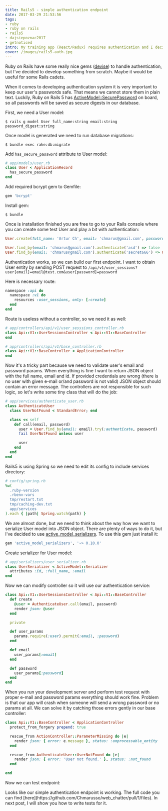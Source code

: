 ```yaml
---
title: Rails5 - simple authentication endpoint
date: 2017-03-29 21:53:56
tags:
- ruby
- ruby on rails
- rails5
- dajsiepoznac2017
- getnoticed
intro: My training app (React/Redux) requires authentication and I decided to develop its backend using Rails5.
cover: /images/rails5-auth.jpg
---
```

Ruby on Rails have some really nice gems ([devise](https://github.com/plataformatec/devise)) to handle authentication, but I've decided to develop something from scratch. Maybe it would be useful for some Rails cadets.

When it comes to developing authentication system it is very important to keep our user's passwords safe. That means we cannot store them in plain text. Luckily, Ruby on Rails 5 has [ActiveModel::SecurePassword](http://api.rubyonrails.org/classes/ActiveModel/SecurePassword/ClassMethods.html) on board, so all passwords will be saved as secure digests in our database.

First, we need a User model:
```
$ rails g model User full_name:string email:string password_digest:string
```

Once model is generated we need to run database migrations:
```
$ bundle exec rake:db:migrate
```

Add `has_secure_password` attribute to User model:
```ruby
# app/models/user.rb
class User < ApplicationRecord
  has_secure_password
end
```

Add required bcrypt gem to Gemfile:
```ruby
gem 'bcrypt'
```

Install gem:
```
$ bundle
```

Once is installation finished you are free to go to your  Rails console where you can create some test User and play a bit with authentication:
```ruby
User.create(full_name: 'Artur Ch', email: 'chmarus@gmail.com', password: 'secret666', password_confirmation: 'secret666')

User.find_by(email: 'chmarus@gmail.com').authenticate('asd') => false
User.find_by(email: 'chmarus@gmail.com').authenticate('secret666') => User
```

Authentication works, so we can build our first endpoint. I want to obtain User entity by sending POST request to `/api/v1/user_sessions?user[email]=email@test.com&user[password]=password`

Here is necessary route:
```ruby
namespace :api do
  namespace :v1 do
    resources :user_sessions, only: [:create]
  end
end
```

Route is useless without a controller, so we need it as well:
```ruby
# app/controllers/api/v1/user_sesssions_controller.rb
class Api::V1::UserSessionsController < Api::V1::BaseController
end

# app/controllers/api/v1/base_controller.rb
class Api::V1::BaseController < ApplicationController
end
```

Now it's a tricky part because we need to validate user's email and password params. When everything is fine I want to return JSON object with the full name, email and id. If provided credentials are wrong (there is no user with given e-mail or/and password is not valid) JSON object should contain an error message. The controllers are not responsible for such logic, so let's write some tiny class that will do the job:
```ruby
# app/services/authenticate_user.rb
class AuthenticateUser
  class UserNotFound < StandardError; end

  class << self
    def call(email, password)
      user = User.find_by(email: email).try(:authenticate, password)
      fail UserNotFound unless user

      user
    end
  end
end
```

Rails5 is using Spring so we need to edit its config to include services directory:
```ruby
# config/spring.rb
%w(
  .ruby-version
  .rbenv-vars
  tmp/restart.txt
  tmp/caching-dev.txt
  app/services
).each { |path| Spring.watch(path) }
```

We are almost done, but we need to think about the way how we want to serialize User model into JSON object. There are plenty of ways to do it, but I've decided to use [active_model_serializers](https://github.com/rails-api/active_model_serializers/blob/master/docs/general/getting_started.md). To use this gem just install it:
```ruby
gem 'active_model_serializers', '~> 0.10.0'
```

Create serializer for User model:
```ruby
# app/serializers/user_serializer.rb
class UserSerializer < ActiveModel::Serializer
  attributes :id, :full_name, :email
end
```

Now we can modify controller so it will use our authentication service:

```ruby
class Api::V1::UserSessionsController < Api::V1::BaseController
  def create
    @user = AuthenticateUser.call(email, password)
    render json: @user
  end

  private

  def user_params
    params.require(:user).permit(:email, :password)
  end

  def email
    user_params[:email]
  end

  def password
    user_params[:password]
  end
end
```

When you run your development server and perform test request with proper e-mail and password params everything should work fine. Problem is that our app will crash when someone will send a wrong password or no params at all. We can solve it by catching those errors gently in our base controller:
```ruby
class Api::V1::BaseController < ApplicationController
  protect_from_forgery prepend: true

  rescue_from ActionController::ParameterMissing do |e|
    render json: { error: e.message }, status: :unprocessable_entity
  end

  rescue_from AuthenticateUser::UserNotFound do |e|
    render json: { error: 'User not found.' }, status: :not_found
  end

end
```

Now we can test endpoint:
<blockquote class="imgur-embed-pub" lang="en" data-id="a/G4iHm"><a href="//imgur.com/G4iHm"></a></blockquote><script async src="//s.imgur.com/min/embed.js" charset="utf-8"></script>
Looks like our simple authentication endpoint is working. The full code you can find [here](https://github.com/Chmarusso/web_chatter/pull/1/files). In next post, I will show you how to write tests for it.
